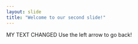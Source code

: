 ```yaml
---
layout: slide
title: "Welcome to our second slide!"
---
```

MY TEXT CHANGED
Use the left arrow to go back!
